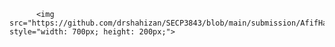 
          
          <img src="https://github.com/drshahizan/SECP3843/blob/main/submission/AfifHazmie/question1/files/images/AA1.jpg" style="width: 700px; height: 200px;">

